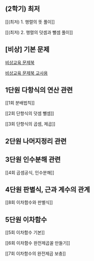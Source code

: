 ## (2학기) 최저

[[(최저) 1. 행렬의 뜻 풀이]]

[[(최저) 2. 행렬의 덧셈과 뺄셈 풀이]]


## [비상] 기본 문제

<a href="/pdf/2025/비상교육 문제북.pdf">비상교육 문제북</a>

<a href="/pdf/2025/비상교육 문제북 교사용.pdf">비상교육 문제북 교사용</a>



## 1단원 다항식의 연산 관련

[[1회 분배법칙]]


[[2회 단항식의 덧셈 뺄셈]]


[[3회 단항식의 곱셈, 제곱]]

## 2단원 나머지정리 관련 



## 3단원 인수분해 관련

[[4회 곱셈공식, 인수분해]]

## 4단원 판별식, 근과 계수의 관계

[[8회 이차함수와 판별식]]

## 5단원 이차함수

[[5회 이차함수 기본]]


[[6회 이차함수 완전제곱꼴 만들기]]


[[7회 이차함수의 완전제곱 보충]]
